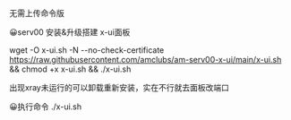 无需上传命令版

😀serv00 安装&升级搭建 x-ui面板                         

wget -O x-ui.sh -N --no-check-certificate https://raw.githubusercontent.com/amclubs/am-serv00-x-ui/main/x-ui.sh && chmod +x x-ui.sh && ./x-ui.sh

出现xray未运行的可以卸载重新安装，实在不行就去面板改端口

😀执行命令
./x-ui.sh